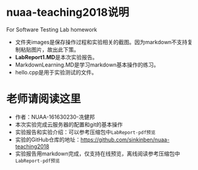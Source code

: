 # nuaa-teaching2018说明
For Software Testing Lab homework  
* 文件夹images是保存操作过程和实验相关的截图。因为markdown不支持复制粘贴图片，故出此下策。
* **LabReport1.MD**是本次实验报告。
* MarkdownLearning.MD是学习markdown基本操作的练习。
* hello.cpp是用于实验测试的文件。


# 老师请阅读这里
* 作者：NUAA-161630230-冼健邦
* 本次实验完成云服务器的配置和git的基本操作  
* 实验报告和实验介绍：可以参考压缩包中`LabReport-pdf预览`   
* 实验的GitHub仓库的地址：https://github.com/sinkinben/nuaa-teaching2018   
* 实验报告用markdown完成，仅支持在线预览，离线阅读参考压缩包中`LabReport-pdf预览`    
